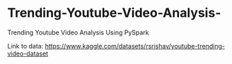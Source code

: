 # Trending-Youtube-Video-Analysis-
Trending Youtube Video Analysis Using PySpark

Link to data: https://www.kaggle.com/datasets/rsrishav/youtube-trending-video-dataset
